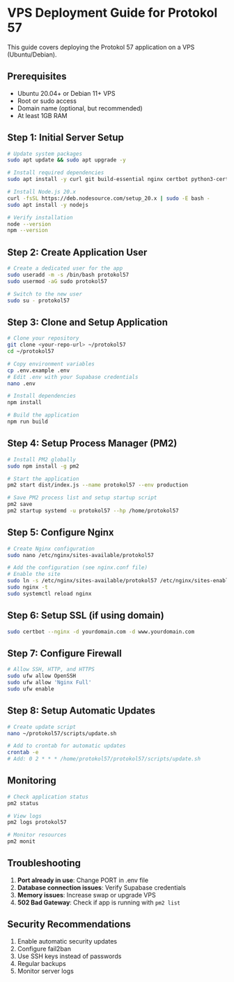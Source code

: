 # VPS Deployment Guide for Protokol 57

This guide covers deploying the Protokol 57 application on a VPS (Ubuntu/Debian).

## Prerequisites

- Ubuntu 20.04+ or Debian 11+ VPS
- Root or sudo access
- Domain name (optional, but recommended)
- At least 1GB RAM

## Step 1: Initial Server Setup

```bash
# Update system packages
sudo apt update && sudo apt upgrade -y

# Install required dependencies
sudo apt install -y curl git build-essential nginx certbot python3-certbot-nginx

# Install Node.js 20.x
curl -fsSL https://deb.nodesource.com/setup_20.x | sudo -E bash -
sudo apt install -y nodejs

# Verify installation
node --version
npm --version
```

## Step 2: Create Application User

```bash
# Create a dedicated user for the app
sudo useradd -m -s /bin/bash protokol57
sudo usermod -aG sudo protokol57

# Switch to the new user
sudo su - protokol57
```

## Step 3: Clone and Setup Application

```bash
# Clone your repository
git clone <your-repo-url> ~/protokol57
cd ~/protokol57

# Copy environment variables
cp .env.example .env
# Edit .env with your Supabase credentials
nano .env

# Install dependencies
npm install

# Build the application
npm run build
```

## Step 4: Setup Process Manager (PM2)

```bash
# Install PM2 globally
sudo npm install -g pm2

# Start the application
pm2 start dist/index.js --name protokol57 --env production

# Save PM2 process list and setup startup script
pm2 save
pm2 startup systemd -u protokol57 --hp /home/protokol57
```

## Step 5: Configure Nginx

```bash
# Create Nginx configuration
sudo nano /etc/nginx/sites-available/protokol57

# Add the configuration (see nginx.conf file)
# Enable the site
sudo ln -s /etc/nginx/sites-available/protokol57 /etc/nginx/sites-enabled/
sudo nginx -t
sudo systemctl reload nginx
```

## Step 6: Setup SSL (if using domain)

```bash
sudo certbot --nginx -d yourdomain.com -d www.yourdomain.com
```

## Step 7: Configure Firewall

```bash
# Allow SSH, HTTP, and HTTPS
sudo ufw allow OpenSSH
sudo ufw allow 'Nginx Full'
sudo ufw enable
```

## Step 8: Setup Automatic Updates

```bash
# Create update script
nano ~/protokol57/scripts/update.sh

# Add to crontab for automatic updates
crontab -e
# Add: 0 2 * * * /home/protokol57/protokol57/scripts/update.sh
```

## Monitoring

```bash
# Check application status
pm2 status

# View logs
pm2 logs protokol57

# Monitor resources
pm2 monit
```

## Troubleshooting

1. **Port already in use**: Change PORT in .env file
2. **Database connection issues**: Verify Supabase credentials
3. **Memory issues**: Increase swap or upgrade VPS
4. **502 Bad Gateway**: Check if app is running with `pm2 list`

## Security Recommendations

1. Enable automatic security updates
2. Configure fail2ban
3. Use SSH keys instead of passwords
4. Regular backups
5. Monitor server logs